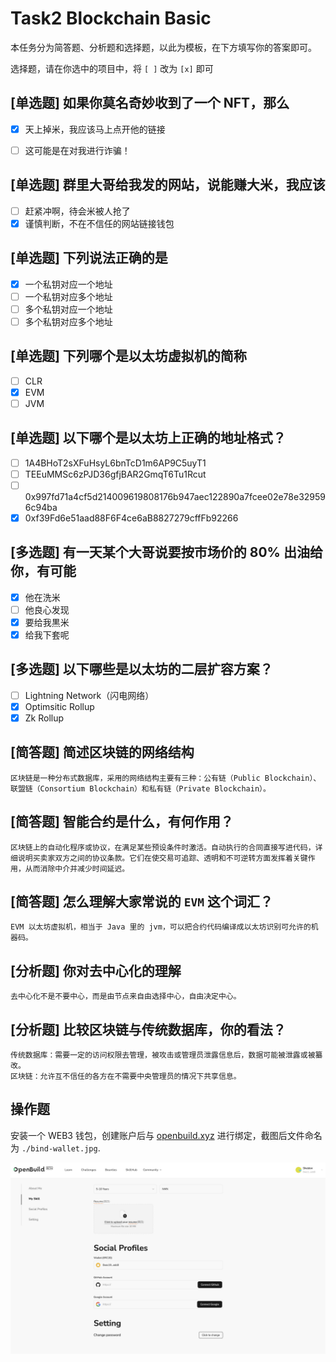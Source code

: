 # Task2 Blockchain Basic

本任务分为简答题、分析题和选择题，以此为模板，在下方填写你的答案即可。

选择题，请在你选中的项目中，将 `[ ]` 改为 `[x]` 即可



## [单选题] 如果你莫名奇妙收到了一个 NFT，那么

- [x] 天上掉米，我应该马上点开他的链接
- [ ] 这可能是在对我进行诈骗！



## [单选题] 群里大哥给我发的网站，说能赚大米，我应该

- [ ] 赶紧冲啊，待会米被人抢了
- [x] 谨慎判断，不在不信任的网站链接钱包

## [单选题] 下列说法正确的是

- [x] 一个私钥对应一个地址
- [ ] 一个私钥对应多个地址
- [ ] 多个私钥对应一个地址
- [ ] 多个私钥对应多个地址

 ## [单选题] 下列哪个是以太坊虚拟机的简称

- [ ] CLR
- [x] EVM
- [ ] JVM

## [单选题] 以下哪个是以太坊上正确的地址格式？

- [ ] 1A4BHoT2sXFuHsyL6bnTcD1m6AP9C5uyT1
- [ ] TEEuMMSc6zPJD36gfjBAR2GmqT6Tu1Rcut
- [ ] 0x997fd71a4cf5d214009619808176b947aec122890a7fcee02e78e329596c94ba
- [x] 0xf39Fd6e51aad88F6F4ce6aB8827279cffFb92266
      
## [多选题] 有一天某个大哥说要按市场价的 80% 出油给你，有可能

- [x] 他在洗米
- [ ] 他良心发现
- [x] 要给我黒米
- [x] 给我下套呢

## [多选题] 以下哪些是以太坊的二层扩容方案？

- [ ] Lightning Network（闪电网络）
- [x] Optimsitic Rollup
- [x] Zk Rollup

## [简答题] 简述区块链的网络结构

```
区块链是一种分布式数据库，采用的网络结构主要有三种：公有链（Public Blockchain）、联盟链（Consortium Blockchain）和私有链（Private Blockchain）。
```



## [简答题] 智能合约是什么，有何作用？

```
区块链上的自动化程序或协议，在满足某些预设条件时激活。自动执行的合同直接写进代码，详细说明买卖家双方之间的协议条款。它们在使交易可追踪、透明和不可逆转方面发挥着关键作用，从而消除中介并减少时间延迟。
```



## [简答题] 怎么理解大家常说的 `EVM` 这个词汇？

```
EVM 以太坊虚拟机，相当于 Java 里的 jvm，可以把合约代码编译成以太坊识别可允许的机器码。
```



## [分析题] 你对去中心化的理解

```
去中心化不是不要中心，而是由节点来自由选择中心，自由决定中心。
```



## [分析题] 比较区块链与传统数据库，你的看法？

```
传统数据库：需要一定的访问权限去管理，被攻击或管理员泄露信息后，数据可能被泄露或被纂改。
区块链：允许互不信任的各方在不需要中央管理员的情况下共享信息。
```



## 操作题

安装一个 WEB3 钱包，创建账户后与 [openbuild.xyz](https://openbuild.xyz/profile) 进行绑定，截图后文件命名为 `./bind-wallet.jpg`.

![bind-wallet](./bind-wallet.jpg "bind-wallet")
